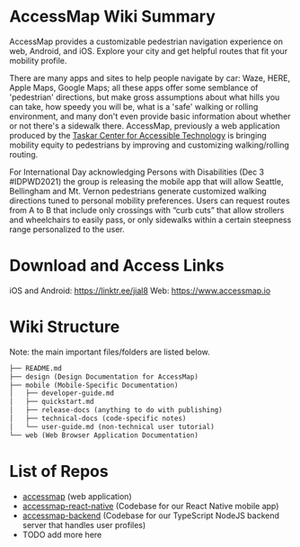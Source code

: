 # AccessMap Wiki Summary
AccessMap provides a customizable pedestrian navigation experience on web, Android, and iOS. Explore your city and get helpful routes that fit your mobility profile.

There are many apps and sites to help people navigate by car: Waze, HERE, Apple Maps, Google Maps; all these apps offer some semblance of 'pedestrian' directions, but make gross assumptions about what hills you can take, how speedy you will be, what is a 'safe' walking or rolling environment, and many don't even provide basic information about whether or not there's a sidewalk there. AccessMap, previously a web application produced by the [Taskar Center for Accessible Technology](https://tcat.cs.washington.edu/) is bringing mobility equity to pedestrians by improving and customizing walking/rolling routing.

For International Day acknowledging Persons with Disabilities (Dec 3 #IDPWD2021) the group is releasing the mobile app that will allow Seattle, Bellingham and Mt. Vernon pedestrians generate customized walking directions tuned to personal mobility preferences. Users can request routes from A to B that include only crossings with “curb cuts” that allow strollers and wheelchairs to easily pass, or only sidewalks within a certain steepness range personalized to the user.

# Download and Access Links
iOS and Android: https://linktr.ee/jial8
Web: https://www.accessmap.io 

# Wiki Structure
Note: the main important files/folders are listed below.
```markdown
├── README.md
├── design (Design Documentation for AccessMap)
├── mobile (Mobile-Specific Documentation)
│   ├── developer-guide.md
│   ├── quickstart.md
│   ├── release-docs (anything to do with publishing)
│   ├── technical-docs (code-specific notes)
│   └── user-guide.md (non-technical user tutorial)
└── web (Web Browser Application Documentation)
```

# List of Repos
- [accessmap](https://github.com/AccessMap/accessmap) (web application)
- [accessmap-react-native](https://github.com/AccessMap/accessmap-react-native) (Codebase for our React Native mobile app)
- [accessmap-backend](https://github.com/AccessMap/accessmap-backend) (Codebase for our TypeScript NodeJS backend server that handles user profiles)
- TODO add more here